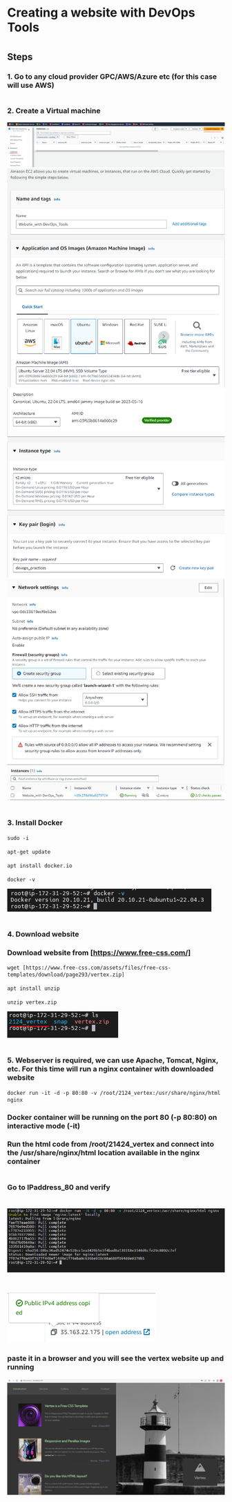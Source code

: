 # Creating a website with DevOps Tools
#
## Steps
### 1. Go to any cloud provider GPC/AWS/Azure etc (for this case will use AWS)
#
### 2. Create a Virtual machine
![](./img/CreateUbuntu_EC2.PNG)
![](./img/Ubuntu_config.PNG)
![](./img/Ubuntu_config1.PNG)
![](./img/Ubuntu_config2.PNG)
![](./img/Ubuntu_created.PNG)
#
### 3. Install Docker
```
sudo -i

apt-get update

apt install docker.io

docker -v
```
![](./img/docker_version.PNG)
#
### 4. Download website
### Download website from [https://www.free-css.com/]
```
wget [https://www.free-css.com/assets/files/free-css-templates/download/page293/vertex.zip]

apt install unzip

unzip vertex.zip
```
![](./img/website_unzip.PNG)
#
### 5. Webserver is required, we can use Apache, Tomcat, Nginx, etc. For this time will run a nginx container with downloaded website
```
docker run -it -d -p 80:80 -v /root/2124_vertex:/usr/share/nginx/html nginx
```
### Docker container will be running on the port 80 (-p 80:80) on interactive mode (-it)
### Run the html code from /root/21424_vertex and connect into the /usr/share/nginx/html location available in the nginx container
#
### Go to IPaddress_80 and verify
#
![](./img/website_running.PNG)
#
![](./img/Ipaddress.PNG)
### paste it in a browser and you will see the vertex website up and running
![](./img/vertex_website_up.PNG)






